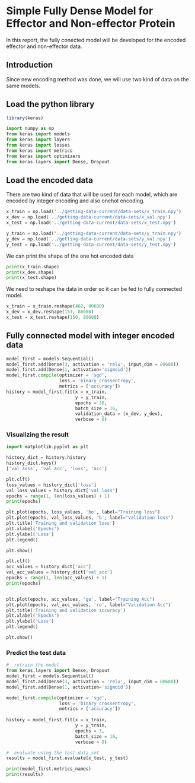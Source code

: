 Simple Fully Dense Model for Effector and Non-effector Protein
==============================================================

In this report, the fully conected model will be developed for the
encoded effector and non-effector data.

Introduction
------------

Since new encoding method was done, we will use two kind of data on the
same models.

Load the python library
-----------------------

``` r
library(keras)
```

``` python
import numpy as np
from keras import models
from keras import layers
from keras import losses
from keras import metrics
from keras import optimizers
from keras.layers import Dense, Dropout
```

Load the encoded data
---------------------

There are two kind of data that will be used for each model, which are
encoded by integer encoding and also onehot encoding.

``` python
x_train = np.load('../getting-data-current/data-sets/x_train.npy')
x_dev = np.load('../getting-data-current/data-sets/x_val.npy')
x_test = np.load('../getting-data-current/data-sets/x_test.npy')

y_train = np.load('../getting-data-current/data-sets/y_train.npy')
y_dev = np.load('../getting-data-current/data-sets/y_val.npy')
y_test = np.load('../getting-data-current/data-sets/y_test.npy')
```

We can print the shape of the one hot encoded data

``` python
print(x_train.shape)
print(x_dev.shape)
print(x_test.shape)
```

We need to reshape the data in order so it can be fed to fully connected
model.

``` python
x_train = x_train.reshape(462, 80680)
x_dev = x_dev.reshape(153, 80680)
x_test = x_test.reshape(150, 80680)
```

Fully connected model with integer encoded data
-----------------------------------------------

``` python
model_first = models.Sequential()
model_first.add(Dense(3, activation = 'relu', input_dim = 80680))
model_first.add(Dense(1, activation='sigmoid'))
model_first.compile(optimizer = 'sgd',
                    loss = 'binary_crossentropy',
                    metrics = ['accuracy'])
history = model_first.fit(x = x_train, 
                          y = y_train, 
                          epochs = 30, 
                          batch_size = 16, 
                          validation_data = (x_dev, y_dev), 
                          verbose = 0)
```

### Visualizing the result

``` python
import matplotlib.pyplot as plt

history_dict = history.history
history_dict.keys()
['val_loss', 'val_acc', 'loss', 'acc']
```

``` python
plt.clf()
loss_values = history_dict['loss']
val_loss_values = history_dict['val_loss']
epochs = range(1, len(loss_values) + 1)
print(epochs)

plt.plot(epochs, loss_values, 'bo', label="Training loss")
plt.plot(epochs, val_loss_values, 'b', label="Validation loss")
plt.title('Training and validation loss')
plt.xlabel('Epochs')
plt.ylabel('Loss')
plt.legend()

plt.show()
```

``` python
plt.clf()
acc_values = history_dict['acc']
val_acc_values = history_dict['val_acc']
epochs = range(1, len(acc_values) + 1)
print(epochs)


plt.plot(epochs, acc_values, 'go', label="Training Acc")
plt.plot(epochs, val_acc_values, 'ro', label="Validation Acc")
plt.title('Training and validation accuracy')
plt.xlabel('Epochs')
plt.ylabel('Loss')
plt.legend()

plt.show()
```

### Predict the test data

``` python
#  retrain the model
from keras.layers import Dense, Dropout
model_first = models.Sequential()
model_first.add(Dense(3, activation = 'relu', input_dim = 80680))
model_first.add(Dense(1, activation='sigmoid'))

model_first.compile(optimizer = 'sgd',
                    loss = 'binary_crossentropy',
                    metrics = ['accuracy'])
                    
history = model_first.fit(x = x_train, 
                          y = y_train, 
                          epochs = 3, 
                          batch_size = 16,
                          verbose = 0)

#  evaluate using the test data set
results = model_first.evaluate(x_test, y_test)
```

``` python
print(model_first.metrics_names)
print(results)
```
